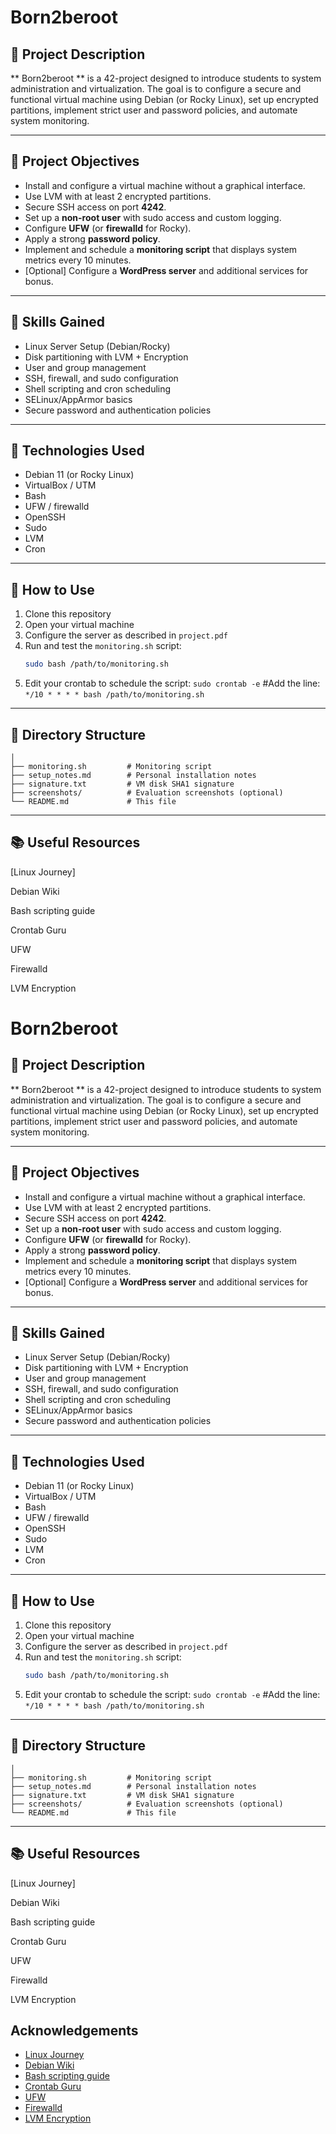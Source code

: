 # Born2beroot

## 🧾 Project Description

** Born2beroot ** is a 42-project designed to introduce students to system administration and virtualization. The goal is to configure a secure and functional virtual machine using Debian (or Rocky Linux), set up encrypted partitions, implement strict user and password policies, and automate system monitoring.

---

## 📌 Project Objectives

- Install and configure a virtual machine without a graphical interface.
- Use LVM with at least 2 encrypted partitions.
- Secure SSH access on port **4242**.
- Set up a **non-root user** with sudo access and custom logging.
- Configure **UFW** (or **firewalld** for Rocky).
- Apply a strong **password policy**.
- Implement and schedule a **monitoring script** that displays system metrics every 10 minutes.
- [Optional] Configure a **WordPress server** and additional services for bonus.

---

## 🧠 Skills Gained

- Linux Server Setup (Debian/Rocky)
- Disk partitioning with LVM + Encryption
- User and group management
- SSH, firewall, and sudo configuration
- Shell scripting and cron scheduling
- SELinux/AppArmor basics
- Secure password and authentication policies

---

## 🔧 Technologies Used

- Debian 11 (or Rocky Linux)
- VirtualBox / UTM
- Bash
- UFW / firewalld
- OpenSSH
- Sudo
- LVM
- Cron

---

## 📜 How to Use

1. Clone this repository
2. Open your virtual machine
3. Configure the server as described in `project.pdf`
4. Run and test the `monitoring.sh` script:
   ```bash
   sudo bash /path/to/monitoring.sh
5. Edit your crontab to schedule the script:
  ```sudo crontab -e```
#Add the line:
 ```*/10 * * * * bash /path/to/monitoring.sh```
---

## 🧩 Directory Structure

```born2beroot/
│
├── monitoring.sh         # Monitoring script
├── setup_notes.md        # Personal installation notes
├── signature.txt         # VM disk SHA1 signature
├── screenshots/          # Evaluation screenshots (optional)
└── README.md             # This file
```
---

## 📚 Useful Resources
[Linux Journey]

Debian Wiki

Bash scripting guide

Crontab Guru

UFW

Firewalld

LVM Encryption



# Born2beroot

## 🧾 Project Description

** Born2beroot ** is a 42-project designed to introduce students to system administration and virtualization. The goal is to configure a secure and functional virtual machine using Debian (or Rocky Linux), set up encrypted partitions, implement strict user and password policies, and automate system monitoring.

---

## 📌 Project Objectives

- Install and configure a virtual machine without a graphical interface.
- Use LVM with at least 2 encrypted partitions.
- Secure SSH access on port **4242**.
- Set up a **non-root user** with sudo access and custom logging.
- Configure **UFW** (or **firewalld** for Rocky).
- Apply a strong **password policy**.
- Implement and schedule a **monitoring script** that displays system metrics every 10 minutes.
- [Optional] Configure a **WordPress server** and additional services for bonus.

---

## 🧠 Skills Gained

- Linux Server Setup (Debian/Rocky)
- Disk partitioning with LVM + Encryption
- User and group management
- SSH, firewall, and sudo configuration
- Shell scripting and cron scheduling
- SELinux/AppArmor basics
- Secure password and authentication policies

---

## 🔧 Technologies Used

- Debian 11 (or Rocky Linux)
- VirtualBox / UTM
- Bash
- UFW / firewalld
- OpenSSH
- Sudo
- LVM
- Cron

---

## 📜 How to Use

1. Clone this repository
2. Open your virtual machine
3. Configure the server as described in `project.pdf`
4. Run and test the `monitoring.sh` script:
   ```bash
   sudo bash /path/to/monitoring.sh
5. Edit your crontab to schedule the script:
  ```sudo crontab -e```
#Add the line:
 ```*/10 * * * * bash /path/to/monitoring.sh```
---

## 🧩 Directory Structure

```born2beroot/
│
├── monitoring.sh         # Monitoring script
├── setup_notes.md        # Personal installation notes
├── signature.txt         # VM disk SHA1 signature
├── screenshots/          # Evaluation screenshots (optional)
└── README.md             # This file
```
---

## 📚 Useful Resources
[Linux Journey]

Debian Wiki

Bash scripting guide

Crontab Guru

UFW

Firewalld

LVM Encryption


## Acknowledgements

 - [Linux Journey](https://linuxjourney.com/)
 - [Debian Wiki](https://wiki.debian.org/)
 - [Bash scripting guide](https://ryanstutorials.net/bash-scripting-tutorial/)
 - [Crontab Guru](https://crontab.guru/)
 - [UFW](https://help.ubuntu.com/community/UFW)
 - [Firewalld](https://firewalld.org/documentation/)
 - [LVM Encryption](https://www.digitalocean.com/community/tutorials/how-to-use-luks-to-encrypt-drives-on-ubuntu)


